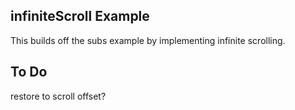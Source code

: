 ## infiniteScroll Example

This builds off the subs example by implementing infinite scrolling.

## To Do

restore to scroll offset?
